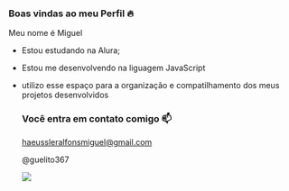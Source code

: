 ### Boas vindas ao meu Perfil 🔥

Meu nome é Miguel

- Estou estudando na Alura;
- Estou me desenvolvendo na liguagem JavaScript
- utilizo esse espaço para a organização e compatilhamento dos meus projetos desenvolvidos

  ### Você entra em contato comigo 📫

  haeussleralfonsmiguel@gmail.com

  @guelito367

  ![]( https://media1.tenor.com/m/LO5LF4ge6jgAAAAC/teq-ultimate-gohan-teen-gohan.gif)
 
